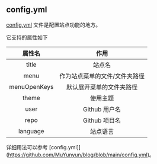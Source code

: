 ## config.yml

[config.yml](https://github.com/MuYunyun/create-react-doc/blob/main/packages/templates/default/_config.yml) 文件是配置站点功能的地方。

它支持的属性如下

|    属性名    |             作用              |
| :----------: | :---------------------------: |
|    title     |            站点名             |
|     menu     | 作为站点菜单的文件/文件夹路径 |
| menuOpenKeys |   默认展开菜单的文件夹路径    |
|    theme     |           使用主题            |
|     user     |         Github 用户名         |
|     repo     |         Github 项目名         |
|   language   |           站点语言            |

详细用法可以参考 [config.yml]](https://github.com/MuYunyun/blog/blob/main/config.yml)。